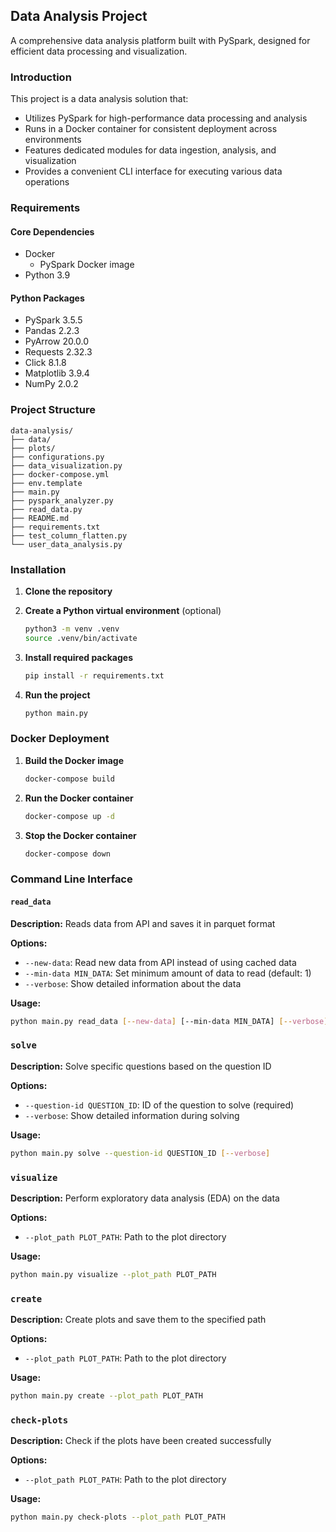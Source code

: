 ## Data Analysis Project

A comprehensive data analysis platform built with PySpark, designed for efficient data processing and visualization.

### Introduction

This project is a data analysis solution that:
- Utilizes PySpark for high-performance data processing and analysis
- Runs in a Docker container for consistent deployment across environments
- Features dedicated modules for data ingestion, analysis, and visualization
- Provides a convenient CLI interface for executing various data operations

###  Requirements

#### Core Dependencies
- Docker
  - PySpark Docker image
- Python 3.9

#### Python Packages
- PySpark 3.5.5
- Pandas 2.2.3
- PyArrow 20.0.0
- Requests 2.32.3
- Click 8.1.8
- Matplotlib 3.9.4
- NumPy 2.0.2

###  Project Structure

```
data-analysis/
├── data/
├── plots/
├── configurations.py
├── data_visualization.py
├── docker-compose.yml
├── env.template
├── main.py
├── pyspark_analyzer.py
├── read_data.py
├── README.md
├── requirements.txt
├── test_column_flatten.py
└── user_data_analysis.py
```

###  Installation

1. **Clone the repository**

2. **Create a Python virtual environment** (optional)
   ```bash
   python3 -m venv .venv
   source .venv/bin/activate
   ```

3. **Install required packages**
   ```bash
   pip install -r requirements.txt
   ```

4. **Run the project**
   ```bash
   python main.py
   ```

###  Docker Deployment

1. **Build the Docker image**
   ```bash
   docker-compose build
   ```

2. **Run the Docker container**
   ```bash
   docker-compose up -d
   ```

3. **Stop the Docker container**
   ```bash
   docker-compose down
   ```

###  Command Line Interface

#### `read_data`
**Description:** Reads data from API and saves it in parquet format

**Options:**
- `--new-data`: Read new data from API instead of using cached data
- `--min-data MIN_DATA`: Set minimum amount of data to read (default: 1)
- `--verbose`: Show detailed information about the data

**Usage:**
```bash
python main.py read_data [--new-data] [--min-data MIN_DATA] [--verbose]
```

### `solve`
**Description:** Solve specific questions based on the question ID

**Options:**
- `--question-id QUESTION_ID`: ID of the question to solve (required)
- `--verbose`: Show detailed information during solving

**Usage:**
```bash
python main.py solve --question-id QUESTION_ID [--verbose]
```

### `visualize`
**Description:** Perform exploratory data analysis (EDA) on the data

**Options:**
- `--plot_path PLOT_PATH`: Path to the plot directory

**Usage:**
```bash
python main.py visualize --plot_path PLOT_PATH
```

### `create`
**Description:** Create plots and save them to the specified path

**Options:**
- `--plot_path PLOT_PATH`: Path to the plot directory

**Usage:**
```bash
python main.py create --plot_path PLOT_PATH
```

### `check-plots`
**Description:** Check if the plots have been created successfully

**Options:**
- `--plot_path PLOT_PATH`: Path to the plot directory

**Usage:**
```bash
python main.py check-plots --plot_path PLOT_PATH
```